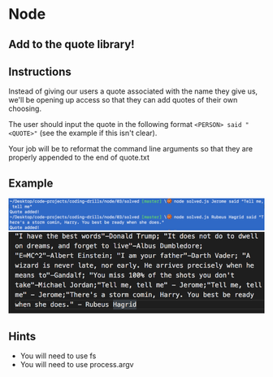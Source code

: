 # Node

## Add to the quote library!

## Instructions

Instead of giving our users a quote associated with the name they give us, we'll be opening up access so that they can add quotes of their own choosing.

The user should input the quote in the following format `<PERSON> said "<QUOTE>"` (see the example if this isn't clear).

Your job will be to reformat the command line arguments so that they are properly appended to the end of quote.txt

## Example
<img src="final-cli.png">

<img src="final-txt.png">

## Hints
- You will need to use fs
- You will need to use process.argv